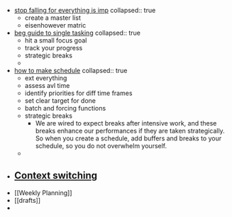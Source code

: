 - [stop falling for everything is imp](https://www.routine.co/blog/everything-is-important-trap?utm_source=pocket_mylist)
  collapsed:: true
	- create a master list
	- eisenhowever matric
- [beg guide to single tasking](https://www.routine.co/blog/single-tasking?utm_source=pocket_mylist)
  collapsed:: true
	- hit a small focus goal
	- track your progress
	- strategic breaks
	-
- [how to make schedule](https://www.routine.co/blog/how-to-make-a-schedule?utm_source=pocket_mylist)
  collapsed:: true
	- ext everything
	- assess avl time
	- identify priorities for diff time frames
	- set clear target for done
	- batch and forcing functions
	- strategic breaks
		- We are wired to expect breaks after intensive work, and these breaks enhance our performances if they are taken strategically. So when you create a schedule, add buffers and breaks to your schedule, so you do not overwhelm yourself.
	-
- [Context switching](https://www.routine.co/blog/the-problem-of-context-switching?utm_source=pocket_mylist)
	-
- [[Weekly Planning]]
- [[drafts]]
-